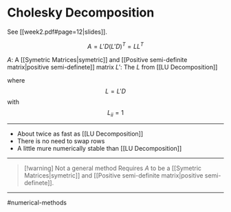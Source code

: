# Cholesky Decomposition
See [[week2.pdf#page=12|slides]].


$$
A = L'D(L'D)^{T} = LL^{T} 
$$

$A$: A [[Symetric Matrices|symetric]] and [[Positive semi-definite matrix|positive semi-definete]] matrix
$L'$: The $L$ from [[LU Decomposition]]

where
$$
L= L'D
$$
with 
$$L_{ii} = 1$$

---

- About twice as fast as [[LU Decomposition]]
- There is no need to swap rows
- A little mure numerically stable than [[LU Decomposition]]

---

>[!warning] Not a general method
> Requires $A$ to be a [[Symetric Matrices|symetric]] and [[Positive semi-definite matrix|positive semi-definete]].


---
#numerical-methods 
